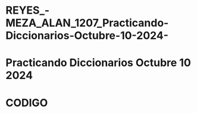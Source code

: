 # REYES_-MEZA_ALAN_1207_Practicando-Diccionarios-Octubre-10-2024-
# Practicando Diccionarios Octubre 10 2024 

# CODIGO
